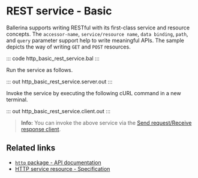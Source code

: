 # REST service - Basic

Ballerina supports writing RESTful with its first-class service and resource concepts. The `accessor-name`, `service/resource name`, `data binding`, `path`, and `query` parameter support help to write meaningful APIs. The sample depicts the way of writing `GET` and `POST` resources.

::: code http_basic_rest_service.bal :::

Run the service as follows.

::: out http_basic_rest_service.server.out :::

Invoke the service by executing the following cURL command in a new terminal.

::: out http_basic_rest_service.client.out :::

>**Info:** You can invoke the above service via the [Send request/Receive response client](/learn/by-example/http-client-send-request-receive-response/).

## Related links
- [`http` package - API documentation](https://lib.ballerina.io/ballerina/http/latest/)
- [HTTP service resource - Specification](/spec/http/#23-resource)
